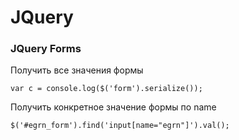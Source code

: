 ---
---

# JQuery

### JQuery Forms

Получить все значения формы

```
var c = console.log($('form').serialize());
```

Получить конкретное значение формы по name

```
$('#egrn_form').find('input[name="egrn"]').val();
```
